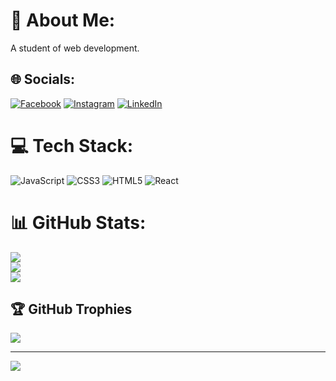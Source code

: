 # 💫 About Me:
A student of web development.


## 🌐 Socials:
[![Facebook](https://img.shields.io/badge/Facebook-%231877F2.svg?logo=Facebook&logoColor=white)](https://facebook.com/raniery.tibau) [![Instagram](https://img.shields.io/badge/Instagram-%23E4405F.svg?logo=Instagram&logoColor=white)](https://instagram.com/tibau.raniery) [![LinkedIn](https://img.shields.io/badge/LinkedIn-%230077B5.svg?logo=linkedin&logoColor=white)](https://linkedin.com/in/raniery.tibau) 

# 💻 Tech Stack:
![JavaScript](https://img.shields.io/badge/javascript-%23323330.svg?style=for-the-badge&logo=javascript&logoColor=%23F7DF1E) ![CSS3](https://img.shields.io/badge/css3-%231572B6.svg?style=for-the-badge&logo=css3&logoColor=white) ![HTML5](https://img.shields.io/badge/html5-%23E34F26.svg?style=for-the-badge&logo=html5&logoColor=white) ![React](https://img.shields.io/badge/react-%2320232a.svg?style=for-the-badge&logo=react&logoColor=%2361DAFB)
# 📊 GitHub Stats:
![](https://github-readme-stats.vercel.app/api?username=RanieryTibauRodrigues&theme=shades-of-purple&hide_border=false&include_all_commits=true&count_private=true)<br/>
![](https://github-readme-streak-stats.herokuapp.com/?user=RanieryTibauRodrigues&theme=shades-of-purple&hide_border=false)<br/>
![](https://github-readme-stats.vercel.app/api/top-langs/?username=RanieryTibauRodrigues&theme=shades-of-purple&hide_border=false&include_all_commits=true&count_private=true&layout=compact)

## 🏆 GitHub Trophies
![](https://github-profile-trophy.vercel.app/?username=RanieryTibauRodrigues&theme=radical&no-frame=false&no-bg=false&margin-w=4)

---
[![](https://visitcount.itsvg.in/api?id=RanieryTibauRodrigues&icon=2&color=12)](https://visitcount.itsvg.in)

<!-- Proudly created with GPRM ( https://gprm.itsvg.in ) -->
